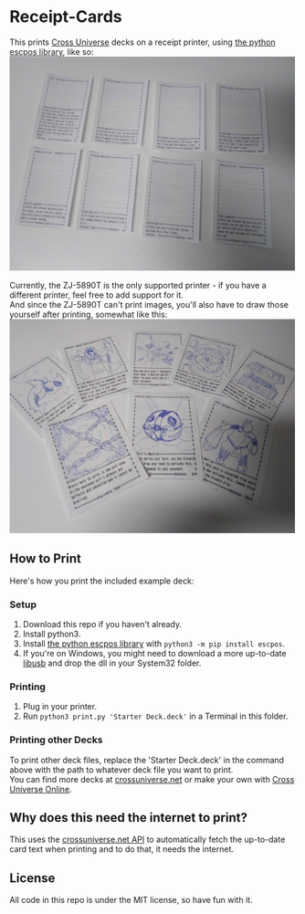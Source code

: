 # Receipt-Cards
This prints [Cross Universe](https://crossuniverse.net/jp) decks on a receipt printer, using [the python escpos library](https://github.com/python-escpos/python-escpos), like so:  
<img src="https://raw.githubusercontent.com/Psychpsyo/Receipt-Cards/main/example.jpg" width="500">

Currently, the ZJ-5890T is the only supported printer - if you have a different printer, feel free to add support for it.  
And since the ZJ-5890T can't print images, you'll also have to draw those yourself after printing, somewhat like this:  
<img src="https://raw.githubusercontent.com/Psychpsyo/Receipt-Cards/main/exampleDrawn.jpg" width="500">

## How to Print
Here's how you print the included example deck:  

### Setup
1. Download this repo if you haven't already.
2. Install python3.
3. Install [the python escpos library](https://github.com/python-escpos/python-escpos) with `python3 -m pip install escpos`.
4. If you're on Windows, you might need to download a more up-to-date [libusb](https://libusb.info/) and drop the dll in your System32 folder.

### Printing
1. Plug in your printer.
2. Run `python3 print.py 'Starter Deck.deck'` in a Terminal in this folder.

### Printing other Decks
To print other deck files, replace the 'Starter Deck.deck' in the command above with the path to whatever deck file you want to print.  
You can find more decks at [crossuniverse.net](https://crossuniverse.net/decks) or make your own with [Cross Universe Online](https://battle.crossuniverse.net/deckMaker/index.html).

## Why does this need the internet to print?
This uses the [crossuniverse.net API](https://crossuniverse.net/apiDocs/) to automatically fetch the up-to-date card text when printing and to do that, it needs the internet.

## License
All code in this repo is under the MIT license, so have fun with it.

